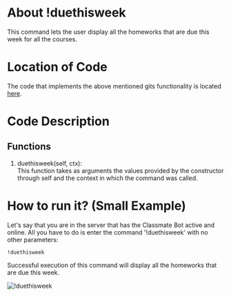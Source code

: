 # About !duethisweek
This command lets the user display all the homeworks that are due this week for all the courses. 

# Location of Code
The code that implements the above mentioned gits functionality is located [here](https://github.com/War-Keeper/TeachersPetBot/blob/main/cogs/notification.py).

# Code Description
## Functions
1. duethisweek(self, ctx): <br>
This function takes as arguments the values provided by the constructor through self and the context in which the command was called. 

# How to run it? (Small Example)
Let's say that you are in the server that has the Classmate Bot active and online. All you have to do is 
enter the command '!duethisweek' with no other parameters:

```
!duethisweek
```
Successful execution of this command will display all the homeworks that are due this week.

![!duethisweek](https://github.com/War-Keeper/TeachersPetBot/blob/main/images/gifs/notifications/duethisweek.gif)
